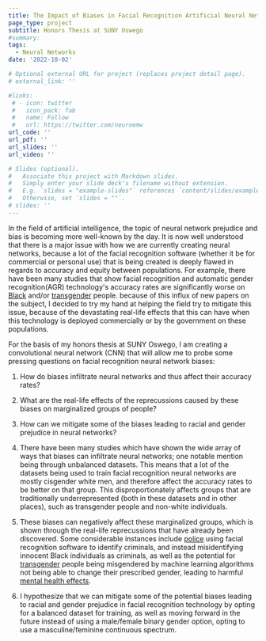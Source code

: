 ```yaml
---
title: The Impact of Biases in Facial Recognition Artificial Neural Networks
page_type: project
subtitle: Honors Thesis at SUNY Oswego
#summary:
tags:
  - Neural Networks
date: '2022-10-02'

# Optional external URL for project (replaces project detail page).
# external_link: ''

#links:
 # - icon: twitter
 #   icon_pack: fab
 #   name: Follow
 #   url: https://twitter.com/neuroemw
url_code: ''
url_pdf: ''
url_slides: ''
url_video: ''

# Slides (optional).
#   Associate this project with Markdown slides.
#   Simply enter your slide deck's filename without extension.
#   E.g. `slides = "example-slides"` references `content/slides/example-slides.md`.
#   Otherwise, set `slides = ""`.
# slides: ''
---
```


In the field of artificial intelligence, the topic of neural network prejudice and bias is becoming more well-known by the day. It is now well understood that there is a major issue with how we are currently creating neural networks, because a lot of the facial recognition software (whether it be for commercial or personal use) that is being created is deeply flawed in regards to accuracy and equity between populations. For example, there have been many studies that show facial recognition and automatic gender recognition(AGR) technology's accuracy rates are significantly worse on [Black](https://www.media.mit.edu/projects/gender-shades/overview/) and/or [transgender](https://www.morgan-klaus.com/pdfs/pubs/Scheuerman-CSCW2019-HowComputersSeeGender.pdf) people. because of this influx of new papers on the subject, I decided to try my hand at helping the field try to mitigate this issue, because of the devastating real-life effects that this can have when this technology is deployed commercially or by the government on these populations.

For the basis of my honors thesis at SUNY Oswego, I am creating a convolutional neural network (CNN) that will allow me to probe some pressing questions on facial recognition neural network biases:

  1. How do biases infiltrate neural networks and thus affect their accuracy rates? 
  2. What are the real-life effects of the reprecussions caused by these biases on marginalized groups of people?
  3. How can we mitigate some of the biases leading to racial and gender prejudice in neural networks?

1. There have been many studies which have shown the wide array of ways that biases can infiltrate neural networks; one notable mention being through unbalanced datasets. This means that a lot of the datasets being used to train facial recognition neural networks are mostly cisgender white men, and therefore affect the accuracy rates to be better on that group. This disproportionately affects groups that are traditionally underrepresented (both in these datasets and in other places), such as transgender people and non-white individuals. 

2. These biases can negatively affect these marginalized groups, which is shown through the real-life reprecussions that have already been discovered. Some considerable instances include [police](https://towardsdatascience.com/how-bad-facial-recognition-software-gets-black-people-arrested-3c02738a3d54) using facial recognition software to identify criminals, and instead misidentifying innocent Black individuals as criminals, as well as the potential for [transgender](https://dl.acm.org/doi/10.1145/3173574.3173582) people being misgendered by machine learning algorithms not being able to change their prescribed gender, leading to harmful [mental health effects](https://psycnet.apa.org/doiLanding?doi=10.1037%2Fsah0000070).

3. I hypothesize that we can mitigate some of the potential biases leading to racial and gender prejudice in facial recognition technology by opting for a balanced dataset for training, as well as moving forward in the future instead of using a male/female binary gender option, opting to use a masculine/feminine continuous spectrum.